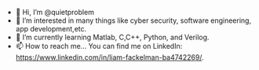 - 👋 Hi, I’m @quietproblem
- 👀 I’m interested in many things like cyber security, software engineering, app development,etc.
- 🌱 I’m currently learning Matlab, C,C++, Python, and Verilog.
- 📫 How to reach me... You can find me on LinkedIn: https://www.linkedin.com/in/liam-fackelman-ba4742269/.
<!---
quietproblem/quietproblem is a ✨ special ✨ repository because its `README.md` (this file) appears on your GitHub profile.
You can click the Preview link to take a look at your changes.
--->
